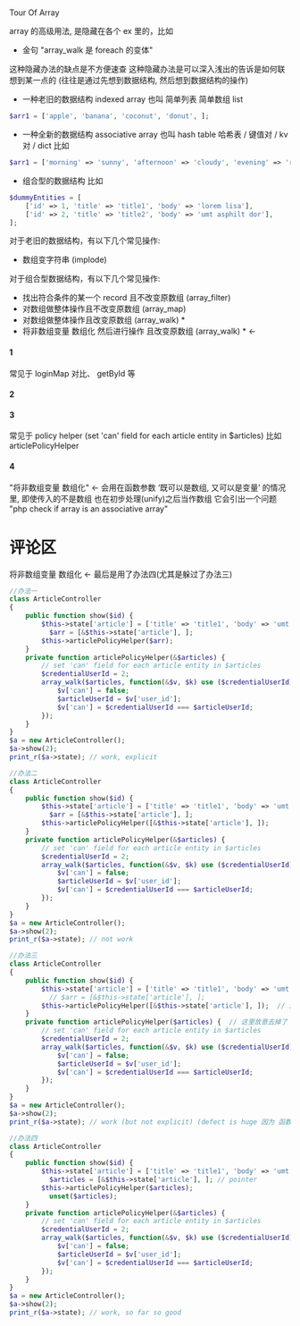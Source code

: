 #
Tour Of Array

array 的高级用法, 是隐藏在各个 ex 里的，比如
- 金句 "array_walk 是 foreach 的变体"

这种隐藏办法的缺点是不方便速查
这种隐藏办法是可以深入浅出的告诉是如何联想到某一点的 (往往是通过先想到数据结构, 然后想到数据结构的操作)
- 一种老旧的数据结构 indexed array 也叫 简单列表 简单数组 list
```php
$arr1 = ['apple', 'banana', 'coconut', 'donut', ];
```
- 一种全新的数据结构 associative array 也叫 hash table 哈希表 / 键值对 / kv 对 / dict 比如
```php
$arr1 = ['morning' => 'sunny', 'afternoon' => 'cloudy', 'evening' => 'rainy', ];
```
- 组合型的数据结构 比如
```php
$dummyEntities = [
    ['id' => 1, 'title' => 'title1', 'body' => 'lorem lisa'],
    ['id' => 2, 'title' => 'title2', 'body' => 'umt asphilt dor'],
];
```

对于老旧的数据结构，有以下几个常见操作:
- 数组变字符串 (implode)

对于组合型数据结构，有以下几个常见操作:
- 找出符合条件的某一个 record 且不改变原数组 (array_filter)
- 对数组做整体操作且不改变原数组 (array_map)
- 对数组做整体操作且改变原数组 (array_walk) *
- 将非数组变量 数组化 然后进行操作 且改变原数组 (array_walk) *   <-

#### 1
常见于 loginMap 对比、 getById 等

#### 2
#### 3
常见于 policy helper (set 'can' field for each article entity in $articles) 比如 articlePolicyHelper

#### 4
"将非数组变量 数组化" <-
会用在函数参数 ‘既可以是数组, 又可以是变量’ 的情况里, 即使传入的不是数组 也在初步处理(unify)之后当作数组
它会引出一个问题 "php check if array is an associative array"

# 评论区

将非数组变量 数组化 <-
最后是用了办法四(尤其是躲过了办法三)
```php
//办法一
class ArticleController
{
    public function show($id) {
        $this->state['article'] = ['title' => 'title1', 'body' => 'umt asphilt', 'user_id' => 2, 'id'=> 2,];
          $arr = [&$this->state['article'], ];
        $this->articlePolicyHelper($arr);
    }
    private function articlePolicyHelper(&$articles) {
        // set 'can' field for each article entity in $articles
        $credentialUserId = 2;
        array_walk($articles, function(&$v, $k) use ($credentialUserId) {
            $v['can'] = false;
            $articleUserId = $v['user_id'];
            $v['can'] = $credentialUserId === $articleUserId;
        });
    }
}
$a = new ArticleController();
$a->show(2);
print_r($a->state); // work, explicit
```
```php
//办法二
class ArticleController
{
    public function show($id) {
        $this->state['article'] = ['title' => 'title1', 'body' => 'umt asphilt', 'user_id' => 2, 'id'=> 2,];
          $arr = [&$this->state['article'], ];
        $this->articlePolicyHelper([&$this->state['article'], ]);
    }
    private function articlePolicyHelper(&$articles) {
        // set 'can' field for each article entity in $articles
        $credentialUserId = 2;
        array_walk($articles, function(&$v, $k) use ($credentialUserId) {
            $v['can'] = false;
            $articleUserId = $v['user_id'];
            $v['can'] = $credentialUserId === $articleUserId;
        });
    }
}
$a = new ArticleController();
$a->show(2);
print_r($a->state); // not work
```
```php
//办法三
class ArticleController
{
    public function show($id) {
        $this->state['article'] = ['title' => 'title1', 'body' => 'umt asphilt', 'user_id' => 2, 'id'=> 2,];
          // $arr = [&$this->state['article'], ];
        $this->articlePolicyHelper([&$this->state['article'], ]);  // 这里的 & 是必须
    }
    private function articlePolicyHelper($articles) {  // 这里故意去掉了 &
        // set 'can' field for each article entity in $articles
        $credentialUserId = 2;
        array_walk($articles, function(&$v, $k) use ($credentialUserId) {
            $v['can'] = false;
            $articleUserId = $v['user_id'];
            $v['can'] = $credentialUserId === $articleUserId;
        });
    }
}
$a = new ArticleController();
$a->show(2);
print_r($a->state); // work (but not explicit) (defect is huge 因为 函数参数故意去掉了 &)

```
```php
//办法四
class ArticleController
{
    public function show($id) {
        $this->state['article'] = ['title' => 'title1', 'body' => 'umt asphilt', 'user_id' => 2, 'id'=> 2,];
          $articles = [&$this->state['article'], ]; // pointer
        $this->articlePolicyHelper($articles);
          unset($articles);
    }
    private function articlePolicyHelper(&$articles) {
        // set 'can' field for each article entity in $articles
        $credentialUserId = 2;
        array_walk($articles, function(&$v, $k) use ($credentialUserId) {
            $v['can'] = false;
            $articleUserId = $v['user_id'];
            $v['can'] = $credentialUserId === $articleUserId;
        });
    }
}
$a = new ArticleController();
$a->show(2);
print_r($a->state); // work, so far so good
```
